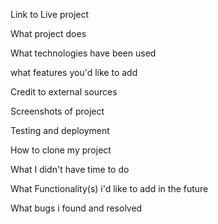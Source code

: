 Link to Live project

What project does

What technologies have been used

what features you'd like to add

Credit to external sources

Screenshots of project

Testing and deployment

How to clone my project

What I didn't have time to do

What Functionality(s) i'd like to add in the future

What bugs i found and resolved
